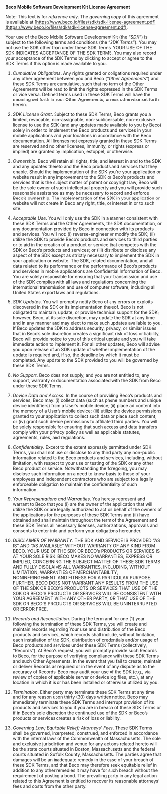 **Beco Mobile Software Development Kit License Agreement**

Note: This text is for _reference only_.
The *governing copy* of this agreement is available at [https://www.beco.io/files/sdk/sdk-license-agreement.pdf](https://www.beco.io/files/sdk/sdk-license-agreement.pdf).

Your use of the Beco Mobile Software Development Kit (the “_SDK_”) is subject to the following terms and conditions (the “_SDK
Terms_”). You may not use the SDK other than under these SDK Terms. YOUR USE OF THE SDK INDICATES ACCEPTANCE OF
THE SDK TERMS. You may also record your acceptance of the SDK Terms by clicking to accept or agree to the SDK Terms if
this option is made available to you.


1. _Cumulative Obligations_. Any rights granted or obligations required under any other agreement between you and Beco
(“_Other Agreements_”) and these SDK Terms are cumulative, such that no term of the Other Agreements will be read to
limit the rights expressed in the SDK Terms or vice versa. Defined terms used in these SDK Terms will have the meaning
set forth in your Other Agreements, unless otherwise set forth herein.


2. _SDK License Grant_. Subject to these SDK Terms, Beco grants you a limited, revocable, non-assignable, non-sublicensable,
non-exclusive license to use the SDK (and any updates made available to you by Beco) solely in order to implement the
Beco products and services in your mobile applications and your locations in accordance with the Beco documentation.
All licenses not expressly granted in these SDK Terms are reserved and no other licenses, immunity, or rights (express or
implied) are granted by implication, estoppel, or otherwise.


3. _Ownership_. Beco will retain all rights, title, and interest in and to the SDK and any updates thereto and the Beco products
and services that they enable. Should the implementation of the SDK you’re your application or website result in any
improvement to the SDK or Beco’s products and services that is the subject matter of patent or copyright law, Beco will
be the sole owner of such intellectual property and you will provide such reasonable assistance as may be necessary to
record and enforce Beco’s ownership. The implementation of the SDK in your application or website will not create in
Beco any right, title, or interest in or to such site.


4. _Acceptable Use_. You will only use the SDK in a manner consistent with these SDK Terms and the Other Agreements, the
SDK documentation, or any documentation provided by Beco in connection with its products and services. You will not:
(i) reverse-engineer or modify the SDK; (ii) utilize the SDK to provide Beco’s products and services to third parties or to
aid in the creation of a product or service that competes with the SDK or Beco’s products and services; or (iii) distribute
or disclose any aspect of the SDK except as strictly necessary to implement the SDK in your application or website. The
SDK, related documentation, and all data related to its performance or the performance of Beco’s products and services
in mobile applications are Confidential Information of Beco. You are solely responsible for ensuring that your
transmission and use of the SDK complies with all laws and regulations concerning the international transmission and
use of computer software, including all United States export laws and regulations.


5. _SDK Updates_. You will promptly notify Beco of any errors or exploits discovered in the SDK or its implementation thereof.
Beco is not obligated to maintain, update, or provide technical support for the SDK; however, Beco, at its sole discretion,
may update the SDK at any time and in any manner and may elect to make such updates available to you. If Beco
updates the SDK to address security, privacy, or similar issues that in Beco’s sole discretion creates a significant risk of
loss or liability, Beco will provide notice to you of this critical update and you will take immediate action to implement it.
For all other updates, Beco will advise you upon release of an SDK update of whether implementation of the update is
required and, if so, the deadline by which it must be completed. Any update to the SDK provided to you will be governed
by these SDK Terms.


6. _No Support_. Beco does not supply, and you are not entitled to, any support, warranty or documentation associated with
the SDK from Beco under these SDK Terms.


7. _Device Data and Access_. In the course of providing Beco’s products and services, Beco may: (i) collect data (such as
phone numbers and unique device identifiers) from a User’s mobile device; (ii) place ad content into the memory of a
User’s mobile device; (iii) utilize the device permissions granted to your application to collect such data or place such
content; or (iv) grant such device permissions to affiliated third parties. You will be solely responsible for ensuring that
such access and data transfers comply with your privacy policy as well as applicable statutes, agreements, rules, and
regulations.


8. _Confidentiality_. Except to the extent expressly permitted under SDK Terms, you shall not use or disclose to any third
party any non-public information related to the Beco products and services, including, without limitation, with respect to
your use or testing of the SDK or any other Beco product or service. Notwithstanding the foregoing, you may disclose
such information on a need to know basis to those of your employees and independent contractors who are subject to a
legally enforceable obligation to maintain the confidentiality of such information.


9. _Your Representations and Warranties_. You hereby represent and warrant to Beco that you (i) are the owner of the
application that will utilize the SDK or are legally authorized to act on behalf of the owners of the applications for the
purposes of these SDK Terms and (ii) have obtained and shall maintain throughout the term of the Agreement and these
SDK Terms all necessary licenses, authorizations, approvals and consents to enter into and perform your obligations
hereunder.


10. _DISCLAIMER OF WARRANTY_. THE SDK AND SERVICE IS PROVIDED “AS IS” AND “AS AVAILABLE” WITHOUT WARRANTY OF
ANY KIND FROM BECO. YOUR USE OF THE SDK OR BECO’s PRODUCTS OR SERVICES IS AT YOUR SOLE RISK. BECO MAKES
NO WARRANTIES, EXPRESS OR IMPLIED, CONCERNING THE SUBJECT MATTER OF THESE SDK TERMS AND FULLY
DISCLAIMS ALL WARRANTIES, INCLUDING, WITHOUT LIMITATION, WARRANTIES OF MERCHANTABILITY, NONINFRINGEMENT,
AND FITNESS FOR A PARTICULAR PURPOSE. FURTHER, BECO DOES NOT WARRANT ANY RESULTS FROM
THE USE OF THE SDK OR BECO’S PRODUCTS OR SERVICES THAT USE OF THE SDK OR BECO’S PRODUCTS OR SERVICES
WILL BE CONSISTENT WITH YOUR AGREEMENT WITH ANY OTHER PARTY, OR THAT USE OF THE SDK OR BECO’S
PRODUCTS OR SERVICES WILL BE UNINTERRUPTED OR ERROR FREE.


11. _Records and Reconciliation_. During the term and for one (1) year following the termination of these SDK Terms, you will
create and maintain records regarding Your use and distribution of the Beco products and services, which records shall
include, without limitation, each installation of the SDK, distribution of credentials and/or usage of Beco products and
services under these SDK Terms (collectively, “Records”). At Beco’s request, you will promptly provide such Records to
Beco, for the purpose of verifying compliance with these SDK Terms and such Other Agreements. In the event that you
fail to create, maintain or deliver Records as required or in the event of any dispute as to the accuracy of Records, Beco
may audit your use of the SDK (e.g., via review of copies of applicable server or device log files, etc.), at any location in
which it is or has been installed or otherwise utilized by you.


12. _Termination_. Either party may terminate these SDK Terms at any time and for any reason upon thirty (30) days written
notice. Beco may immediately terminate these SDK Terms and interrupt provision of its products and services to you if
you are in breach of these SDK Terms or if in Beco’s sole discretion the continued use of the SDK or Beco’s products or
services creates a risk of loss or liability.


13. _Governing Law; Equitable Relief; Attorneys’ Fees_. These SDK Terms shall be governed, interpreted, construed, and
enforced in accordance with the internal laws of the Commonwealth of Massachusetts. The sole and exclusive
jurisdiction and venue for any actions related hereto will be the state courts situated in Boston, Massachusetts and the
federal courts situated in Suffolk County, Massachusetts. The parties agree that damages will be an inadequate remedy
in the case of your breach of these SDK Terms, and that Beco may therefore seek equitable relief in addition to any other
remedies it may have for such breach without the requirement of posting a bond. The prevailing party in any legal action
related to this Agreement is entitled to recover its reasonable attorneys’ fees and costs from the other party.
